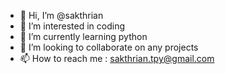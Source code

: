 - 👋 Hi, I’m @sakthrian
- 👀 I’m interested in coding
- 🌱 I’m currently learning python 
- 💞️ I’m looking to collaborate on any projects
- 📫 How to reach me : sakthrian.tpy@gmail.com

<!---
sakthrian/sakthrian is a ✨ special ✨ repository because its `README.md` (this file) appears on your GitHub profile.
You can click the Preview link to take a look at your changes.
--->
